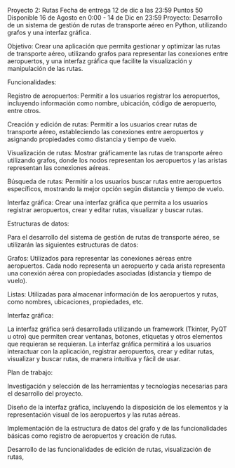 Proyecto 2: Rutas
Fecha de entrega 12 de dic a las 23:59 Puntos 50 Disponible 16 de Agosto en 0:00 - 14 de Dic en 23:59
Proyecto: Desarrollo de un sistema de gestión de rutas de transporte aéreo en Python, utilizando grafos y una interfaz gráfica.

Objetivo: Crear una aplicación que permita gestionar y optimizar las rutas de transporte aéreo, utilizando grafos para representar las conexiones entre aeropuertos, y una interfaz gráfica que facilite la visualización y manipulación de las rutas.

Funcionalidades:

Registro de aeropuertos: Permitir a los usuarios registrar los aeropuertos, incluyendo información como nombre, ubicación, código de aeropuerto, entre otros.

Creación y edición de rutas: Permitir a los usuarios crear rutas de transporte aéreo, estableciendo las conexiones entre aeropuertos y asignando propiedades como distancia y tiempo de vuelo.

Visualización de rutas: Mostrar gráficamente las rutas de transporte aéreo utilizando grafos, donde los nodos representan los aeropuertos y las aristas representan las conexiones aéreas.

Búsqueda de rutas: Permitir a los usuarios buscar rutas entre aeropuertos específicos, mostrando la mejor opción según distancia y tiempo de vuelo.

Interfaz gráfica: Crear una interfaz gráfica que permita a los usuarios registrar aeropuertos, crear y editar rutas, visualizar y buscar rutas.

Estructuras de datos:

Para el desarrollo del sistema de gestión de rutas de transporte aéreo, se utilizarán las siguientes estructuras de datos:

Grafos: Utilizados para representar las conexiones aéreas entre aeropuertos. Cada nodo representa un aeropuerto y cada arista representa una conexión aérea con propiedades asociadas (distancia y tiempo de vuelo).

Listas: Utilizadas para almacenar información de los aeropuertos y rutas, como nombres, ubicaciones, propiedades, etc.

Interfaz gráfica:

La interfaz gráfica será desarrollada utilizando un framework (Tkinter, PyQT u otro) que permiten crear ventanas, botones, etiquetas y otros elementos que requieran se requieran. La interfaz gráfica permitirá a los usuarios interactuar con la aplicación, registrar aeropuertos, crear y editar rutas, visualizar y buscar rutas, de manera intuitiva y fácil de usar.

Plan de trabajo:

Investigación y selección de las herramientas y tecnologías necesarias para el desarrollo del proyecto.

Diseño de la interfaz gráfica, incluyendo la disposición de los elementos y la representación visual de los aeropuertos y las rutas aéreas.

Implementación de la estructura de datos del grafo y de las funcionalidades básicas como registro de aeropuertos y creación de rutas.

Desarrollo de las funcionalidades de edición de rutas, visualización de rutas,
